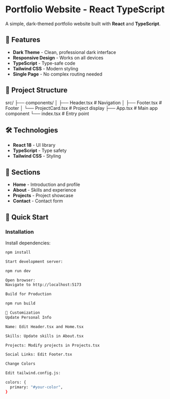 # Portfolio Website - React TypeScript

A simple, dark-themed portfolio website built with **React** and **TypeScript**.

## 🚀 Features
- **Dark Theme** - Clean, professional dark interface  
- **Responsive Design** - Works on all devices  
- **TypeScript** - Type-safe code  
- **Tailwind CSS** - Modern styling  
- **Single Page** - No complex routing needed  

## 📁 Project Structure

src/
├── components/
│ ├── Header.tsx # Navigation
│ ├── Footer.tsx # Footer
│ └── ProjectCard.tsx # Project display
├── App.tsx # Main app component
└── index.tsx # Entry point


## 🛠️ Technologies
- **React 18** - UI library  
- **TypeScript** - Type safety  
- **Tailwind CSS** - Styling  

## 📱 Sections
- **Home** - Introduction and profile  
- **About** - Skills and experience  
- **Projects** - Project showcase  
- **Contact** - Contact form  

## 🚀 Quick Start

### Installation
Install dependencies:
```bash
npm install

Start development server:

npm run dev

Open browser:
Navigate to http://localhost:5173

Build for Production

npm run build

🎨 Customization
Update Personal Info

Name: Edit Header.tsx and Home.tsx

Skills: Update skills in About.tsx

Projects: Modify projects in Projects.tsx

Social Links: Edit Footer.tsx

Change Colors

Edit tailwind.config.js:

colors: {
  primary: "#your-color",
}


